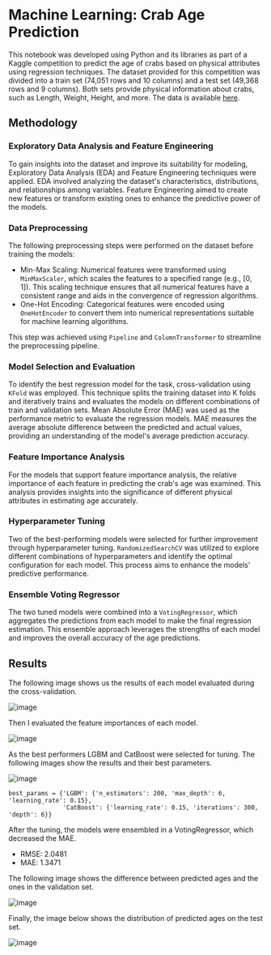 <!DOCTYPE html>
<html>
		
<body>

<h1>Machine Learning: Crab Age Prediction</h1>
This notebook was developed using Python and its libraries as part of a Kaggle competition to predict the age of crabs based on physical attributes using regression techniques. 
The dataset provided for this competition was divided into a train set (74,051 rows and 10 columns) and a test set (49,368 rows and 9 columns). Both sets provide physical information about crabs, such as Length, Weight, Height, and more. The data is available <a href="https://www.kaggle.com/competitions/playground-series-s3e16">here</a>.<br>

<h2>Methodology</h2>

<h3>Exploratory Data Analysis and Feature Engineering</h3>
To gain insights into the dataset and improve its suitability for modeling, Exploratory Data Analysis (EDA) and Feature Engineering techniques were applied. EDA involved analyzing the dataset's characteristics, distributions, and relationships among variables. Feature Engineering aimed to create new features or transform existing ones to enhance the predictive power of the models.

<h3>Data Preprocessing</h3>
The following preprocessing steps were performed on the dataset before training the models:
<ul>
	<li>Min-Max Scaling: Numerical features were transformed using <code>MinMaxScaler</code>, which scales the features to a specified range (e.g., [0, 1]). This scaling technique ensures that all numerical features have a consistent range and aids in the convergence of regression algorithms.</li>
	<li>One-Hot Encoding: Categorical features were encoded using <code>OneHotEncoder</code> to convert them into numerical representations suitable for machine learning algorithms.</li>
</ul>
This step was achieved using <code>Pipeline</code> and <code>ColumnTransformer</code> to streamline the preprocessing pipeline.

<h3>Model Selection and Evaluation</h3>
To identify the best regression model for the task, cross-validation using <code>KFold</code> was employed. This technique splits the training dataset into K folds and iteratively trains and evaluates the models on different combinations of train and validation sets. Mean Absolute Error (MAE) was used as the performance metric to evaluate the regression models. MAE measures the average absolute difference between the predicted and actual values, providing an understanding of the model's average prediction accuracy.

<h3>Feature Importance Analysis</h3>
For the models that support feature importance analysis, the relative importance of each feature in predicting the crab's age was examined. This analysis provides insights into the significance of different physical attributes in estimating age accurately.

<h3>Hyperparameter Tuning</h3>
Two of the best-performing models were selected for further improvement through hyperparameter tuning. <code>RandomizedSearchCV</code> was utilized to explore different combinations of hyperparameters and identify the optimal configuration for each model. This process aims to enhance the models' predictive performance.

<h3>Ensemble Voting Regressor</h3>
The two tuned models were combined into a <code>VotingRegressor</code>, which aggregates the predictions from each model to make the final regression estimation. This ensemble approach leverages the strengths of each model and improves the overall accuracy of the age predictions.

<h2>Results</h2>
<p>The following image shows us the results of each model evaluated during the cross-validation.</p>
  
![image](https://github.com/gfacheti/ML-Crab-Age/assets/106284497/ee765f16-ab3a-48c2-a1d4-7d23cd71337b)

<p>Then I evaluated the feature importances of each model.</p>
  
![image](https://github.com/gfacheti/ML-Crab-Age/assets/106284497/7642daee-dbc3-4da0-ad99-cd66db355b12)

<p>As the best performers LGBM and CatBoost were selected for tuning. The following images show the results and their best parameters.</p>

![image](https://github.com/gfacheti/ML-Crab-Age/assets/106284497/5c202b2f-92fe-457f-92a2-ea3cef199b26)

    best_params = {'LGBM': {'n_estimators': 200, 'max_depth': 6, 'learning_rate': 0.15},
                   'CatBoost': {'learning_rate': 0.15, 'iterations': 300, 'depth': 6}}

<p>After the tuning, the models were ensembled in a VotingRegressor, which decreased the MAE.</p>
<ul>
    <li>RMSE: 2.0481</li>
    <li>MAE: 1.3471</li>
</ul>
<p>The following image shows the difference between predicted ages and the ones in the validation set.</p>

![image](https://github.com/gfacheti/ML-Crab-Age/assets/106284497/771fd1ad-a4d2-41e0-88c6-fb694996e388)

<p>Finally, the image below shows the distribution of predicted ages on the test set.</p>

![image](https://github.com/gfacheti/ML-Crab-Age/assets/106284497/cd2054ea-e186-45ce-a234-da1104785e51)

</body>
</html>
